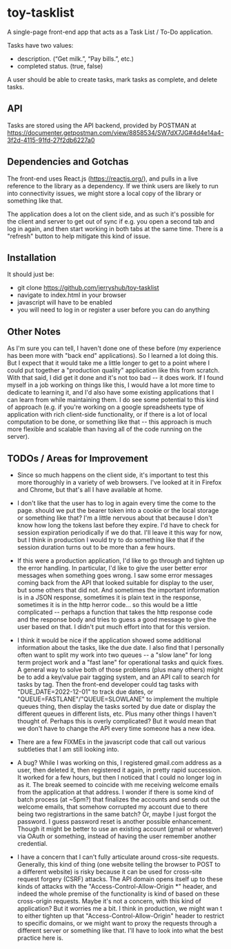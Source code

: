 # toy-tasklist

A single-page front-end app that acts as a Task List / To-Do application. 

Tasks have two values:
 - description. (“Get milk.”, “Pay bills.”, etc.)
 - completed status. (true, false)

A user should be able to create tasks, mark tasks as complete, and delete tasks.

## API

Tasks are stored using the API backend, provided by POSTMAN at https://documenter.getpostman.com/view/8858534/SW7dX7JG#4d4e14a4-3f2d-4115-91fd-27f2db6227a0

## Dependencies and Gotchas

The front-end uses React.js (https://reactjs.org/), and pulls in a live reference to the library as a dependency. If we think users are likely to run into connectivity issues, we might store a local copy of the library or something like that.

The application does a lot on the client side, and as such it's possible for the client and server to get out of sync if e.g. you open a second tab and log in again, and then start working in both tabs at the same time. There is a "refresh" button to help mitigate this kind of issue.

## Installation

It should just be:
 - git clone https://github.com/jerryshub/toy-tasklist
 - navigate to index.html in your browser
 - javascript will have to be enabled 
 - you will need to log in or register a user before you can do anything

## Other Notes

As I'm sure you can tell, I haven't done one of these before (my experience has been more with "back end" applications). So I learned a lot doing this. But I expect that it would take me a little longer to get to a point where I could put together a "production quality" application like this from scratch. With that said, I did get it done and it's not too bad -- it does work. If I found myself in a job working on things like this, I would have a lot more time to dedicate to learning it, and I'd also have some existing applications that I can learn from while maintaining them. I do see some potential to this kind of approach (e.g. if you're working on a google spreadsheets type of application with rich client-side functionality, or if there is a lot of local computation to be done, or something like that -- this approach is much more flexible and scalable than having all of the code running on the server).

## TODOs / Areas for Improvement

 - Since so much happens on the client side, it's important to test this more thoroughly in a variety of web browsers. I've looked at it in Firefox and Chrome, but that's all I have available at home.

 - I don't like that the user has to log in again every time the come to the page. should we put the bearer token into a cookie or the local storage or something like that? I'm a little nervous about that because I don't know how long the tokens last before they expire. I'd have to check for session expiration periodically if we do that. I'll leave it this way for now, but I think in production I would try to do something like that if the session duration turns out to be more than a few hours.

 - If this were a production application, I'd like to go through and tighten up the error handling. In particular, I'd like to give the user better error messages when something goes wrong. I saw some error messages coming back from the API that looked suitable for display to the user, but some others that did not. And sometimes the important information is in a JSON response, sometimes it is plain text in the response, sometimes it is in the http herror code... so this would be a little complicated -- perhaps a function that takes the http response code and the response body and tries to guess a good message to give the user based on that. I didn't put much effort into that for this version. 

 - I think it would be nice if the application showed some additional information about the tasks, like the due date. I also find that I personally often want to split my work into two queues -- a "slow lane" for long term project work and a "fast lane" for operational tasks and quick fixes. 
A general way to solve both of those problems (plus many others) might be to add a key/value pair tagging system, and an API call to search for tasks by tag. Then the front-end developer could tag tasks with "DUE_DATE=2022-12-01" to track due dates, or "QUEUE=FASTLANE"/"QUEUE=SLOWLANE" to implement the multiple queues thing, then display the tasks sorted by due date or display the different queues in different lists, etc. Plus many other things I haven't thought of. Perhaps this is overly complicated? But it would mean that we don't have to change the API every time someone has a new idea.

 - There are a few FIXMEs in the javascript code that call out various subtleties that I am still looking into.

 - A bug? While I was working on this, I registered gmail.com address as a user, then deleted it, then registered it again, in pretty rapid succession. It worked for a few hours, but then I noticed that I could no longer log in as it. The break seemed to coincide with me receiving welcome emails from the application at that address. I wonder if there is some kind of batch process (at ~5pm?) that finalizes the accounts and sends out the welcome emails, that somehow corrupted my account due to there being two registrartions in the same batch? Or, maybe I just forgot the password. I guess password reset is another possible enhancement. Though it might be better to use an existing account (gmail or whatever) via OAuth or something, instead of having the user remember another credential.

 - I have a concern that I can't fully articulate around cross-site requests. Generally, this kind of thing (one website telling the browser to POST to a different website) is risky because it can be used for cross-site request forgery (CSRF) attacks. The API domain opens itself up to these kinds of attacks with the "Access-Control-Allow-Origin *" header, and indeed the whole premise of the functionality is kind of based on these cross-origin requests. Maybe it's not a concern, with this kind of application? But it worries me a bit. I think in production, we might wan t to either tighten up that "Access-Control-Allow-Origin" header to restrict to specific domains, or we might want to proxy the requests through a different server or something like that. I'll have to look into what the best practice here is.
